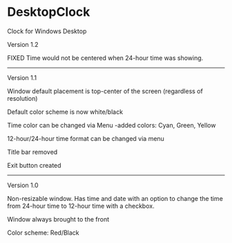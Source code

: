 # DesktopClock
Clock for Windows Desktop

Version 1.2

FIXED
Time would not be centered when 24-hour time was showing.
___________________________________________________________________________________________________________________________________________________________________________________
Version 1.1

Window default placement is top-center of the screen (regardless of resolution)

Default color scheme is now white/black

Time color can be changed via Menu
  -added colors: Cyan, Green, Yellow
  
12-hour/24-hour time format can be changed via menu

Title bar removed

Exit button created
___________________________________________________________________________________________________________________________________________________________________________________
Version 1.0

Non-resizable window.  Has time and date with an option to change the time from 24-hour time to 12-hour time with a checkbox.

Window always brought to the front

Color scheme: Red/Black
